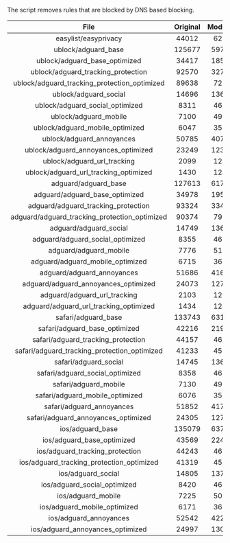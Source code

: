 The script removes rules that are blocked by DNS based blocking.


| File | Original | Modified |
|:----:|:-----:|:-----:|
| easylist/easyprivacy | 44012 | 6283 |
| ublock/adguard_base | 125677 | 59762 |
| ublock/adguard_base_optimized | 34417 | 18520 |
| ublock/adguard_tracking_protection | 92570 | 32742 |
| ublock/adguard_tracking_protection_optimized | 89638 | 7215 |
| ublock/adguard_social | 14696 | 13621 |
| ublock/adguard_social_optimized | 8311 | 4607 |
| ublock/adguard_mobile | 7100 | 4932 |
| ublock/adguard_mobile_optimized | 6047 | 3531 |
| ublock/adguard_annoyances | 50785 | 40795 |
| ublock/adguard_annoyances_optimized | 23249 | 12313 |
| ublock/adguard_url_tracking | 2099 | 1247 |
| ublock/adguard_url_tracking_optimized | 1430 | 1244 |
| adguard/adguard_base | 127613 | 61796 |
| adguard/adguard_base_optimized | 34978 | 19539 |
| adguard/adguard_tracking_protection | 93324 | 33444 |
| adguard/adguard_tracking_protection_optimized | 90374 | 7903 |
| adguard/adguard_social | 14749 | 13682 |
| adguard/adguard_social_optimized | 8355 | 4651 |
| adguard/adguard_mobile | 7776 | 5107 |
| adguard/adguard_mobile_optimized | 6715 | 3699 |
| adguard/adguard_annoyances | 51686 | 41620 |
| adguard/adguard_annoyances_optimized | 24073 | 12714 |
| adguard/adguard_url_tracking | 2103 | 1252 |
| adguard/adguard_url_tracking_optimized | 1434 | 1249 |
| safari/adguard_base | 133743 | 63181 |
| safari/adguard_base_optimized | 42216 | 21970 |
| safari/adguard_tracking_protection | 44157 | 4667 |
| safari/adguard_tracking_protection_optimized | 41233 | 4522 |
| safari/adguard_social | 14745 | 13672 |
| safari/adguard_social_optimized | 8358 | 4641 |
| safari/adguard_mobile | 7130 | 4969 |
| safari/adguard_mobile_optimized | 6076 | 3562 |
| safari/adguard_annoyances | 51852 | 41711 |
| safari/adguard_annoyances_optimized | 24305 | 12784 |
| ios/adguard_base | 135079 | 63700 |
| ios/adguard_base_optimized | 43569 | 22487 |
| ios/adguard_tracking_protection | 44243 | 4675 |
| ios/adguard_tracking_protection_optimized | 41319 | 4530 |
| ios/adguard_social | 14805 | 13704 |
| ios/adguard_social_optimized | 8420 | 4655 |
| ios/adguard_mobile | 7225 | 5011 |
| ios/adguard_mobile_optimized | 6171 | 3601 |
| ios/adguard_annoyances | 52542 | 42293 |
| ios/adguard_annoyances_optimized | 24997 | 13073 |